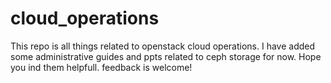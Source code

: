 # cloud_operations
This repo is all things related to openstack cloud operations. I have added some administrative guides and ppts related to ceph storage for now. Hope you ind them helpfull. feedback is welcome! 
